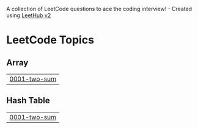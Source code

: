 A collection of LeetCode questions to ace the coding interview! - Created using [LeetHub v2](https://github.com/arunbhardwaj/LeetHub-2.0)
<!---LeetCode Topics Start-->
# LeetCode Topics
## Array
|  |
| ------- |
| [0001-two-sum](https://github.com/NScoded/LeetCode/tree/master/0001-two-sum) |
## Hash Table
|  |
| ------- |
| [0001-two-sum](https://github.com/NScoded/LeetCode/tree/master/0001-two-sum) |
<!---LeetCode Topics End-->